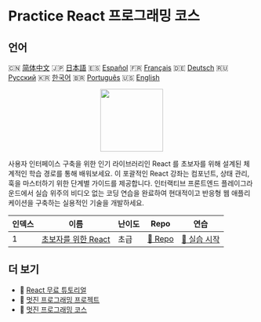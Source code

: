 # Practice React 프로그래밍 코스

## 언어

🇨🇳 [简体中文](README_zh.md) 🇯🇵 [日本語](README_ja.md) 🇪🇸 [Español](README_es.md) 🇫🇷 [Français](README_fr.md) 🇩🇪 [Deutsch](README_de.md) 🇷🇺 [Русский](README_ru.md) 🇰🇷 [한국어](README_ko.md) 🇧🇷 [Português](README_pt.md) 🇺🇸 [English](README.md) 

<div align="center">
<img width="128px" src="https://file.labex.io/path/nUDMNpUKFvpT.png">
</div>

사용자 인터페이스 구축을 위한 인기 라이브러리인 React 를 초보자를 위해 설계된 체계적인 학습 경로를 통해 배워보세요. 이 포괄적인 React 강좌는 컴포넌트, 상태 관리, 훅을 마스터하기 위한 단계별 가이드를 제공합니다. 인터랙티브 프론트엔드 플레이그라운드에서 실습 위주의 비디오 없는 코딩 연습을 완료하여 현대적이고 반응형 웹 애플리케이션을 구축하는 실용적인 기술을 개발하세요.

|   인덱스 | 이름                                                                   | 난이도   | Repo                                                         | 연습                                                            |
|----------|------------------------------------------------------------------------|----------|--------------------------------------------------------------|-----------------------------------------------------------------|
|        1 | [초보자를 위한 React](https://labex.io/ko/courses/react-for-beginners) | 초급     | [🔗 Repo](https://github.com/labex-labs/react-for-beginners) | [🚀 실습 시작](https://labex.io/ko/courses/react-for-beginners) |

## 더 보기

- 🔗 [React 무료 튜토리얼](https://github.com/labex-labs/react-free-tutorials)
- 🔗 [멋진 프로그래밍 프로젝트](https://github.com/labex-labs/awesome-programming-projects)
- 🔗 [멋진 프로그래밍 코스](https://github.com/labex-labs/awesome-programming-courses)


